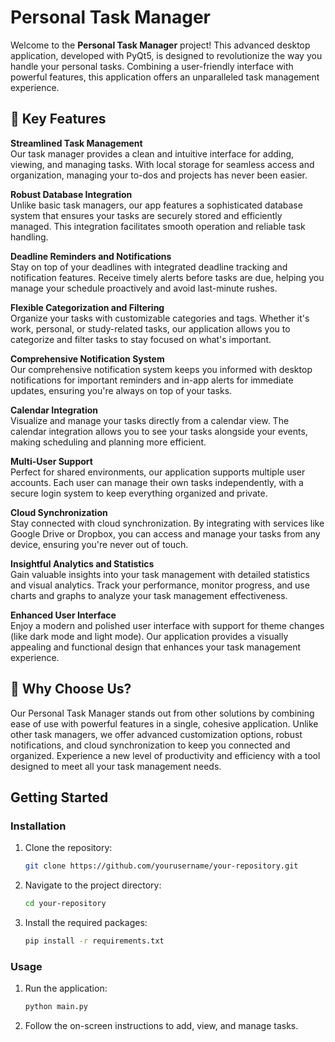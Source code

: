 # Personal Task Manager

Welcome to the **Personal Task Manager** project! This advanced desktop application, developed with PyQt5, is designed to revolutionize the way you handle your personal tasks. Combining a user-friendly interface with powerful features, this application offers an unparalleled task management experience.

## 🌟 Key Features

**Streamlined Task Management**  
Our task manager provides a clean and intuitive interface for adding, viewing, and managing tasks. With local storage for seamless access and organization, managing your to-dos and projects has never been easier.

**Robust Database Integration**  
Unlike basic task managers, our app features a sophisticated database system that ensures your tasks are securely stored and efficiently managed. This integration facilitates smooth operation and reliable task handling.

**Deadline Reminders and Notifications**  
Stay on top of your deadlines with integrated deadline tracking and notification features. Receive timely alerts before tasks are due, helping you manage your schedule proactively and avoid last-minute rushes.

**Flexible Categorization and Filtering**  
Organize your tasks with customizable categories and tags. Whether it's work, personal, or study-related tasks, our application allows you to categorize and filter tasks to stay focused on what's important.

**Comprehensive Notification System**  
Our comprehensive notification system keeps you informed with desktop notifications for important reminders and in-app alerts for immediate updates, ensuring you're always on top of your tasks.

**Calendar Integration**  
Visualize and manage your tasks directly from a calendar view. The calendar integration allows you to see your tasks alongside your events, making scheduling and planning more efficient.

**Multi-User Support**  
Perfect for shared environments, our application supports multiple user accounts. Each user can manage their own tasks independently, with a secure login system to keep everything organized and private.

**Cloud Synchronization**  
Stay connected with cloud synchronization. By integrating with services like Google Drive or Dropbox, you can access and manage your tasks from any device, ensuring you're never out of touch.

**Insightful Analytics and Statistics**  
Gain valuable insights into your task management with detailed statistics and visual analytics. Track your performance, monitor progress, and use charts and graphs to analyze your task management effectiveness.

**Enhanced User Interface**  
Enjoy a modern and polished user interface with support for theme changes (like dark mode and light mode). Our application provides a visually appealing and functional design that enhances your task management experience.

## 🚀 Why Choose Us?

Our Personal Task Manager stands out from other solutions by combining ease of use with powerful features in a single, cohesive application. Unlike other task managers, we offer advanced customization options, robust notifications, and cloud synchronization to keep you connected and organized. Experience a new level of productivity and efficiency with a tool designed to meet all your task management needs.


## Getting Started

### Installation
1. Clone the repository:
   ```sh
   git clone https://github.com/yourusername/your-repository.git
   ```
2. Navigate to the project directory:
   ```sh
   cd your-repository
   ```
3. Install the required packages:
   ```sh
   pip install -r requirements.txt
   ```

### Usage
1. Run the application:
   ```sh
   python main.py
   ```
2. Follow the on-screen instructions to add, view, and manage tasks.

